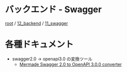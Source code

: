# バックエンド - Swagger

[root](./../../../README.md) 
/ [12_backend](./../README.md) 
/ [11_swagger](./README.md)

# 各種ドキュメント

* swagger2.0 -> openapi3.0 の変換ツール
  * [Mermade Swagger 2.0 to OpenAPI 3.0.0 converter](https://mermade.org.uk/openapi-converter)
